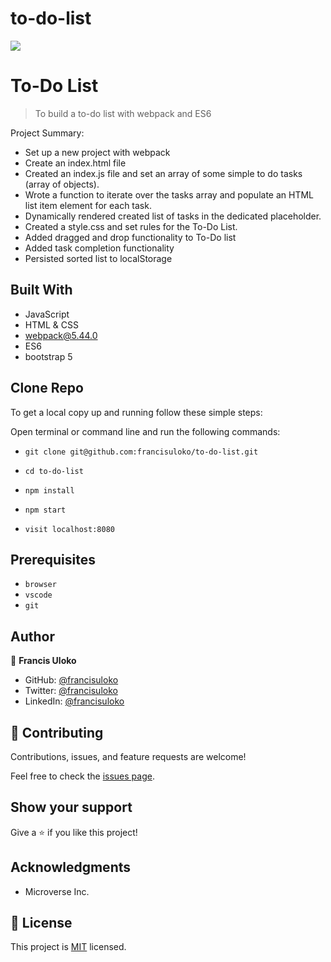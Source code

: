 # to-do-list

![](https://img.shields.io/badge/Microverse-blueviolet)

# To-Do List 

> To build a to-do list with webpack and ES6

Project Summary:

- Set up a new project with webpack
- Create an index.html file
- Created an index.js file and set an array of some simple to do tasks (array of objects).
- Wrote a function to iterate over the tasks array and populate an HTML list item element for each task.
- Dynamically rendered created list of tasks in the dedicated placeholder.
- Created a style.css and set rules for the To-Do List.
- Added dragged and drop functionality to To-Do list
- Added task completion functionality
- Persisted sorted list to localStorage

## Built With

- JavaScript
- HTML & CSS
- webpack@5.44.0
- ES6
- bootstrap 5

## Clone Repo

To get a local copy up and running follow these simple steps:

Open terminal or command line and run the following commands:

   - `git clone git@github.com:francisuloko/to-do-list.git`

   - `cd to-do-list`

   - `npm install`

   - `npm start`

   - `visit localhost:8080`
   

## Prerequisites

- `browser`
- `vscode`
- `git`

## Author

👤 **Francis Uloko**

- GitHub: [@francisuloko](https://github.com/francisuloko)
- Twitter: [@francisuloko](https://twitter.com/francisuloko)
- LinkedIn: [@francisuloko](https://linkedin.com/in/francisuloko)


## 🤝 Contributing

Contributions, issues, and feature requests are welcome!

Feel free to check the [issues page](https://github.com/francisuloko/to-do-list/issues).


## Show your support

Give a ⭐️ if you like this project!


## Acknowledgments

- Microverse Inc.

## 📝 License

This project is [MIT](https://mit-license.org/) licensed.
